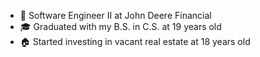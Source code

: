 - 🚜 Software Engineer II at John Deere Financial
- 🎓 Graduated with my B.S. in C.S. at 19 years old
- 🏠 Started investing in vacant real estate at 18 years old
